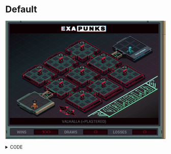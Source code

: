 # Default
![](default.gif)

<details><summary>CODE</summary>
<p>

XA

```
LINK 800
LINK -1

MARK CLONER
REPL WORKER
LINK 800
JUMP CLONER

MARK WORKER
COPY 1 #CTRL
JUMP WORKER
```

</p>
</details>
